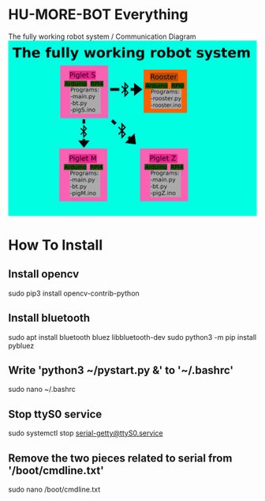 # HU-MORE-BOT Everything
The fully working robot system / Communication Diagram
![tfwrs](images/tfwrs.png "")

# How To Install

## Install opencv
sudo pip3 install opencv-contrib-python

## Install bluetooth
sudo apt install bluetooth bluez libbluetooth-dev
sudo python3 -m pip install pybluez

## Write 'python3 ~/pystart.py &' to '~/.bashrc'
sudo nano ~/.bashrc

## Stop ttyS0 service
sudo systemctl stop serial-getty@ttyS0.service

## Remove the two pieces related to serial from '/boot/cmdline.txt'
sudo nano /boot/cmdline.txt

